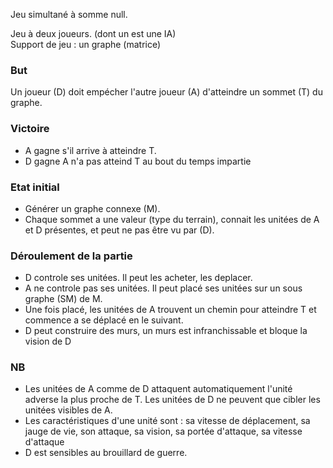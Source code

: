 Jeu simultané à somme null.

Jeu à deux joueurs. (dont un est une IA)  
Support de jeu : un graphe (matrice)

### But ###
Un joueur (D) doit empécher l'autre joueur (A) d'atteindre un sommet (T) du graphe. 

### Victoire ###
- A gagne s'il arrive à atteindre T.
- D gagne A n'a pas atteind T au bout du temps impartie

### Etat initial ###
- Générer un graphe connexe (M).
- Chaque sommet a une valeur (type du terrain), connait les unitées de A et D présentes, et peut ne pas être vu par (D).

### Déroulement de la partie ###
- D controle ses unitées. Il peut les acheter, les deplacer.
- A ne controle pas ses unitées. Il peut placé ses unitées sur un sous graphe (SM) de M.
- Une fois placé, les unitées de A trouvent un chemin pour atteindre T et commence a se déplacé en le suivant.
- D peut construire des murs, un murs est infranchissable et bloque la vision de D

### NB ###
- Les unitées de A comme de D attaquent automatiquement l'unité adverse la plus proche de T. Les unitées de D ne peuvent que cibler les unitées visibles de A.
- Les caractéristiques d'une unité sont : sa vitesse de déplacement, sa jauge de vie, son attaque, sa vision, sa portée d'attaque, sa vitesse d'attaque
- D est sensibles au brouillard de guerre.